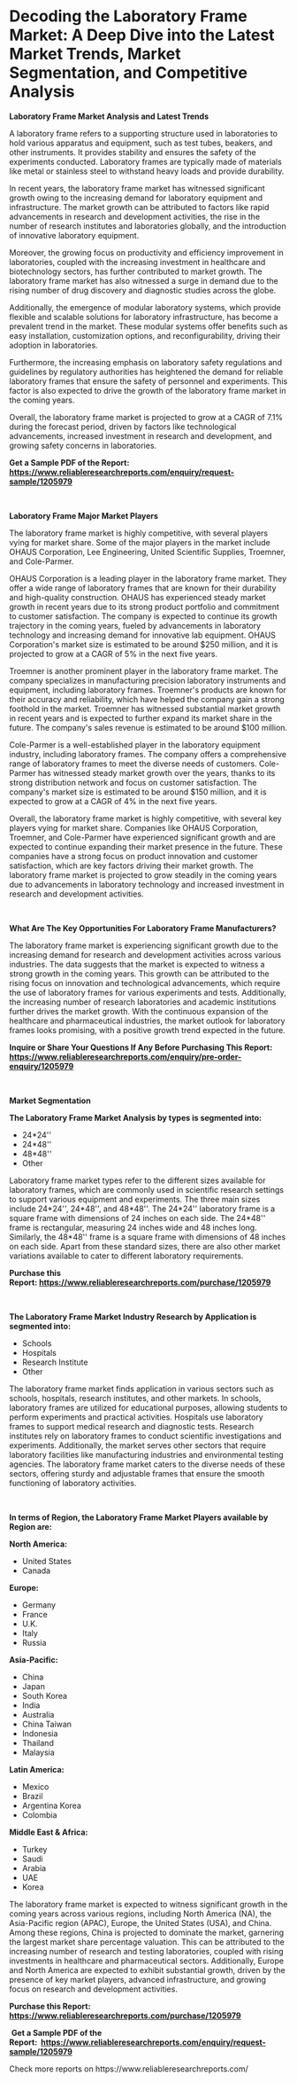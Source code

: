 <p><h1>Decoding the Laboratory Frame Market: A Deep Dive into the Latest Market Trends, Market Segmentation, and Competitive Analysis</h1></p><p><strong>Laboratory Frame Market Analysis and Latest Trends</strong></p>
<p><p>A laboratory frame refers to a supporting structure used in laboratories to hold various apparatus and equipment, such as test tubes, beakers, and other instruments. It provides stability and ensures the safety of the experiments conducted. Laboratory frames are typically made of materials like metal or stainless steel to withstand heavy loads and provide durability.</p><p>In recent years, the laboratory frame market has witnessed significant growth owing to the increasing demand for laboratory equipment and infrastructure. The market growth can be attributed to factors like rapid advancements in research and development activities, the rise in the number of research institutes and laboratories globally, and the introduction of innovative laboratory equipment.</p><p>Moreover, the growing focus on productivity and efficiency improvement in laboratories, coupled with the increasing investment in healthcare and biotechnology sectors, has further contributed to market growth. The laboratory frame market has also witnessed a surge in demand due to the rising number of drug discovery and diagnostic studies across the globe.</p><p>Additionally, the emergence of modular laboratory systems, which provide flexible and scalable solutions for laboratory infrastructure, has become a prevalent trend in the market. These modular systems offer benefits such as easy installation, customization options, and reconfigurability, driving their adoption in laboratories.</p><p>Furthermore, the increasing emphasis on laboratory safety regulations and guidelines by regulatory authorities has heightened the demand for reliable laboratory frames that ensure the safety of personnel and experiments. This factor is also expected to drive the growth of the laboratory frame market in the coming years.</p><p>Overall, the laboratory frame market is projected to grow at a CAGR of 7.1% during the forecast period, driven by factors like technological advancements, increased investment in research and development, and growing safety concerns in laboratories.</p></p>
<p><strong>Get a Sample PDF of the Report:&nbsp; <a href="https://www.reliableresearchreports.com/enquiry/request-sample/1205979">https://www.reliableresearchreports.com/enquiry/request-sample/1205979</a></strong></p>
<p>&nbsp;</p>
<p><strong>Laboratory Frame Major Market Players</strong></p>
<p><p>The laboratory frame market is highly competitive, with several players vying for market share. Some of the major players in the market include OHAUS Corporation, Lee Engineering, United Scientific Supplies, Troemner, and Cole-Parmer.</p><p>OHAUS Corporation is a leading player in the laboratory frame market. They offer a wide range of laboratory frames that are known for their durability and high-quality construction. OHAUS has experienced steady market growth in recent years due to its strong product portfolio and commitment to customer satisfaction. The company is expected to continue its growth trajectory in the coming years, fueled by advancements in laboratory technology and increasing demand for innovative lab equipment. OHAUS Corporation's market size is estimated to be around $250 million, and it is projected to grow at a CAGR of 5% in the next five years.</p><p>Troemner is another prominent player in the laboratory frame market. The company specializes in manufacturing precision laboratory instruments and equipment, including laboratory frames. Troemner's products are known for their accuracy and reliability, which have helped the company gain a strong foothold in the market. Troemner has witnessed substantial market growth in recent years and is expected to further expand its market share in the future. The company's sales revenue is estimated to be around $100 million.</p><p>Cole-Parmer is a well-established player in the laboratory equipment industry, including laboratory frames. The company offers a comprehensive range of laboratory frames to meet the diverse needs of customers. Cole-Parmer has witnessed steady market growth over the years, thanks to its strong distribution network and focus on customer satisfaction. The company's market size is estimated to be around $150 million, and it is expected to grow at a CAGR of 4% in the next five years.</p><p>Overall, the laboratory frame market is highly competitive, with several key players vying for market share. Companies like OHAUS Corporation, Troemner, and Cole-Parmer have experienced significant growth and are expected to continue expanding their market presence in the future. These companies have a strong focus on product innovation and customer satisfaction, which are key factors driving their market growth. The laboratory frame market is projected to grow steadily in the coming years due to advancements in laboratory technology and increased investment in research and development activities.</p></p>
<p>&nbsp;</p>
<p><strong>What Are The Key Opportunities For Laboratory Frame Manufacturers?</strong></p>
<p><p>The laboratory frame market is experiencing significant growth due to the increasing demand for research and development activities across various industries. The data suggests that the market is expected to witness a strong growth in the coming years. This growth can be attributed to the rising focus on innovation and technological advancements, which require the use of laboratory frames for various experiments and tests. Additionally, the increasing number of research laboratories and academic institutions further drives the market growth. With the continuous expansion of the healthcare and pharmaceutical industries, the market outlook for laboratory frames looks promising, with a positive growth trend expected in the future.</p></p>
<p><strong>Inquire or Share Your Questions If Any Before Purchasing This Report: <a href="https://www.reliableresearchreports.com/enquiry/pre-order-enquiry/1205979">https://www.reliableresearchreports.com/enquiry/pre-order-enquiry/1205979</a></strong></p>
<p>&nbsp;</p>
<p><strong>Market Segmentation</strong></p>
<p><strong>The Laboratory Frame Market Analysis by types is segmented into:</strong></p>
<p><ul><li>24*24''</li><li>24*48''</li><li>48*48''</li><li>Other</li></ul></p>
<p><p>Laboratory frame market types refer to the different sizes available for laboratory frames, which are commonly used in scientific research settings to support various equipment and experiments. The three main sizes include 24*24'', 24*48'', and 48*48''. The 24*24'' laboratory frame is a square frame with dimensions of 24 inches on each side. The 24*48'' frame is rectangular, measuring 24 inches wide and 48 inches long. Similarly, the 48*48'' frame is a square frame with dimensions of 48 inches on each side. Apart from these standard sizes, there are also other market variations available to cater to different laboratory requirements.</p></p>
<p><strong>Purchase this Report:&nbsp;<a href="https://www.reliableresearchreports.com/purchase/1205979">https://www.reliableresearchreports.com/purchase/1205979</a></strong></p>
<p>&nbsp;</p>
<p><strong>The Laboratory Frame Market Industry Research by Application is segmented into:</strong></p>
<p><ul><li>Schools</li><li>Hospitals</li><li>Research Institute</li><li>Other</li></ul></p>
<p><p>The laboratory frame market finds application in various sectors such as schools, hospitals, research institutes, and other markets. In schools, laboratory frames are utilized for educational purposes, allowing students to perform experiments and practical activities. Hospitals use laboratory frames to support medical research and diagnostic tests. Research institutes rely on laboratory frames to conduct scientific investigations and experiments. Additionally, the market serves other sectors that require laboratory facilities like manufacturing industries and environmental testing agencies. The laboratory frame market caters to the diverse needs of these sectors, offering sturdy and adjustable frames that ensure the smooth functioning of laboratory activities.</p></p>
<p>&nbsp;</p>
<p><strong>In terms of Region, the Laboratory Frame Market Players available by Region are:</strong></p>
<p>
    <p> <strong> North America: </strong>
        <ul>
            <li>United States</li>
            <li>Canada</li>
        </ul>
        </p> 
    <p> <strong> Europe: </strong>
        <ul>
            <li>Germany</li>
            <li>France</li>
            <li>U.K.</li>
            <li>Italy</li>
            <li>Russia</li>
        </ul>
        </p> 
    <p> <strong> Asia-Pacific: </strong>
        <ul>
            <li>China</li>
            <li>Japan</li>
            <li>South Korea</li>
            <li>India</li>
            <li>Australia</li>
            <li>China Taiwan</li>
            <li>Indonesia</li>
            <li>Thailand</li>
            <li>Malaysia</li>
        </ul>
        </p> 
    <p> <strong> Latin America: </strong>
        <ul>
            <li>Mexico</li>
            <li>Brazil</li>
            <li>Argentina Korea</li>
            <li>Colombia</li>
        </ul>
        </p> 
    <p> <strong> Middle East & Africa: </strong>
        <ul>
            <li>Turkey</li>
            <li>Saudi</li>
            <li>Arabia</li>
            <li>UAE</li>
            <li>Korea</li>
        </ul>
    </p>
    </p>
<p><p>The laboratory frame market is expected to witness significant growth in the coming years across various regions, including North America (NA), the Asia-Pacific region (APAC), Europe, the United States (USA), and China. Among these regions, China is projected to dominate the market, garnering the largest market share percentage valuation. This can be attributed to the increasing number of research and testing laboratories, coupled with rising investments in healthcare and pharmaceutical sectors. Additionally, Europe and North America are expected to exhibit substantial growth, driven by the presence of key market players, advanced infrastructure, and growing focus on research and development activities.</p></p>
<p><strong>Purchase this Report: <a href="https://www.reliableresearchreports.com/purchase/1205979">https://www.reliableresearchreports.com/purchase/1205979</a></strong></p>
<p>&nbsp;<strong>Get a Sample PDF of the Report:&nbsp;&nbsp;<a href="https://www.reliableresearchreports.com/enquiry/request-sample/1205979">https://www.reliableresearchreports.com/enquiry/request-sample/1205979</a></strong></p>
<p><strong></strong></p>
<p>Check more reports on https://www.reliableresearchreports.com/</p>